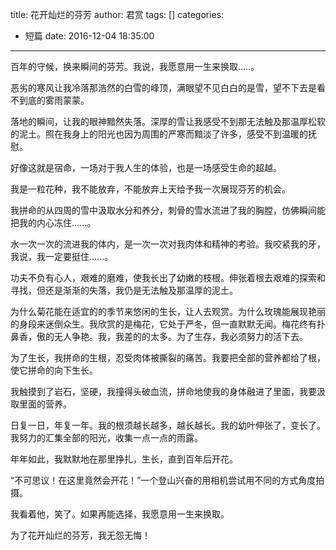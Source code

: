 title: 花开灿烂的芬芳
author: 君赏
tags: []
categories:
  - 短篇
date: 2016-12-04 18:35:00
---
百年的守候，换来瞬间的芬芳。我说，我愿意用一生来换取.....。

恶劣的寒风让我冷落那浩然的白雪的峰顶，满眼望不见白白的是雪，望不下去是看不到底的雾雨蒙蒙。

落地的瞬间，让我的眼神黯然失落。深厚的雪让我感受不到那无法触及那温厚松软的泥土。照在我身上的阳光也因为周围的严寒而黯淡了许多，感受不到温暖的抚慰。

好像这就是宿命，一场对于我人生的体验，也是一场感受生命的超越。

我是一粒花种，我不能放弃，不能放弃上天给予我一次展现芬芳的机会。

我拼命的从四周的雪中汲取水分和养分，刺骨的雪水流进了我的胸膛，仿佛瞬间能把我的内心冻住......。

水一次一次的流进我的体内，是一次一次对我肉体和精神的考验。我咬紧我的牙，我说，我一定要挺住......。

功夫不负有心人，艰难的磨难，使我长出了幼嫩的枝根。伸张着根去艰难的探索和寻找，但还是渐渐的失落，我仍是无法触及那温厚的泥土。

为什么菊花能在适宜的的季节来悠闲的生长，让人去观赏。为什么玫瑰能展现艳丽的身段来迷倒众生。我欣赏的是梅花，它处于严冬，但一直默默无闻。梅花终有扑鼻香，傲的无人争艳。我，我差的的太多。为了生存，我必须努力的活下去。

为了生长，我拼命的生根，忍受肉体被撕裂的痛苦。我要把全部的营养都给了根，使它拼命的向下生长。

我触摸到了岩石，坚硬，我撞得头破血流，拼命地使我的身体融进了里面，我要汲取里面的营养。

日复一日，年复一年。我的根须越长越多，越长越长。我的幼叶伸张了，变长了。我努力的汇集全部的阳光，收集一点一点的雨露。

年年如此，我默默地在那里挣扎，生长，直到百年后开花。

“不可思议！在这里竟然会开花！”一个登山兴奋的用相机尝试用不同的方式角度拍摄。

我看着他，笑了。如果再能选择，我愿意用一生来换取。

为了花开灿烂的芬芳，我无怨无悔！